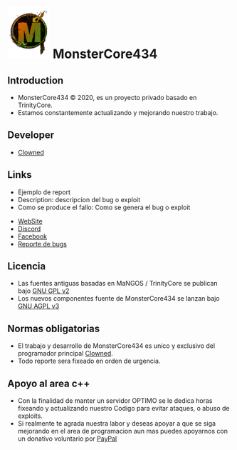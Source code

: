 # ![logo](https://github.com/ClownedDev/MonsterCore434/blob/main/GitHub.png) MonsterCore434

## Introduction

- MonsterCore434 © 2020, es un proyecto privado basado en TrinityCore. 
- Estamos constantemente actualizando y mejorando nuestro trabajo.

## Developer

+ [Clowned](https://www.facebook.com/terryseytu)

## Links

+ Ejemplo de report
+ Description: descripcion del bug o exploit
+ Como se produce el fallo: Como se genera el bug o exploit

- [WebSite](https://www.wow-monster.com)
- [Discord](https://discord.gg/Cxu4sEDjYy)
- [Facebook](https://www.facebook.com/MwowOficial/)
- [Reporte de bugs](https://github.com/ClownedDev/MonsterCore434/issues)

## Licencia

+ Las fuentes antiguas basadas en MaNGOS / TrinityCore se publican bajo [GNU GPL v2](https://github.com/ClownedDev/MonsterCore434/blob/main/LICENSE-GPL2)
+ Los nuevos componentes fuente de MonsterCore434 se lanzan bajo [GNU AGPL v3](https://github.com/ClownedDev/MonsterCore434/blob/main/LICENSE-AGPL3)

## Normas obligatorias

- El trabajo y desarrollo de MonsterCore434 es unico y exclusivo del programador principal [Clowned](https://www.facebook.com/terryseytu).
- Todo reporte sera fixeado en orden de urgencia.

## Apoyo al area c++

- Con la finalidad de manter un servidor OPTIMO se le dedica horas fixeando y actualizando nuestro Codigo para evitar ataques, o abuso de exploits. 
- Si realmente te agrada nuestra labor y deseas apoyar a que se siga mejorando en el area de programacion aun mas puedes apoyarnos con un donativo voluntario por [PayPal](https://www.paypal.me/ClownedX)

## 
